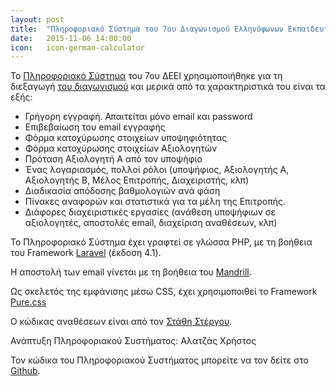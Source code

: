 ```yaml
---
layout: post
title:  "Πληροφοριακό Σύστημα του 7ου Διαγωνισμού Ελληνόφωνων Εκπαιδευτικών Ιστότοπων"
date:   2015-11-06 14:00:00
icon:   icon-german-calculator
---
```

Το [Πληροφοριακό Σύστημα](http://www.eduwebawards.gr/app/public/) του 7ου ΔΕΕΙ χρησιμοποιήθηκε για τη διεξαγωγή [του διαγωνισμού](http://www.eduwebawards.gr/) και μερικά από τα χαρακτηριστικά του είναι τα εξής:

- Γρήγορη εγγραφή. Απαιτείται μόνο email και password
- Επιβεβαίωση του email εγγραφής
- Φόρμα κατοχύρωσης στοιχείων υποψηφιότητας
- Φόρμα κατοχύρωσης στοιχείων Αξιολογητών
- Πρόταση Αξιολογητή Α από τον υποψήφιο
- Ένας λογαριασμός, πολλοί ρόλοι (υποψήφιος, Αξιολογητής Α, Αξιολογητής Β, Μέλος Επιτροπής, Διαχειριστής, κλπ)
- Διαδικασία απόδοσης βαθμολογιών ανά φάση
- Πίνακες αναφορών και στατιστικά για τα μέλη της Επιτροπής.
- Διάφορες διαχειριστικές εργασίες (ανάθεση υποψήφιων σε αξιολογητές, αποστολές email, διαχείριση αναθέσεων, κλπ)

<!-- more -->

Το Πληροφοριακό Σύστημα έχει γραφτεί σε γλώσσα PHP, με τη βοήθεια του Framework [Laravel](http://laravel.com/) (έκδοση 4.1).

Η αποστολή των email γίνεται με τη βοήθεια του [Mandrill](https://www.mandrill.com/).

Ως σκελετός της εμφάνισης μέσω CSS, έχει χρησιμοποιθεί το Framework [Pure.css](http://purecss.io/)

Ο κώδικας αναθέσεων είναι από τον [Στάθη Στέργου](https://github.com/sstergou).

Ανάπτυξη Πληροφοριακού Συστήματος: Αλατζάς Χρήστος

Τον κώδικα του Πληροφοριακού Συστήματος μπορείτε να τον δείτε στο [Github](https://github.com/chalatz/edu-app).



